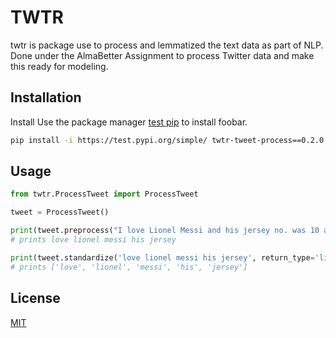 # TWTR

twtr is package use to process and lemmatized the text data as part of NLP. Done under the AlmaBetter Assignment to process Twitter data and make this ready for modeling.

## Installation

Install Use the package manager [test pip](https://test.pypi.org/project/twtr-tweet-process/0.2.0/) to install foobar.

```bash
pip install -i https://test.pypi.org/simple/ twtr-tweet-process==0.2.0
```

## Usage

```python
from twtr.ProcessTweet import ProcessTweet

tweet = ProcessTweet()

print(tweet.preprocess("I love Lionel Messi and his jersey no. was 10 at @fcbarcelona")
# prints love lionel messi his jersey

print(tweet.standardize('love lionel messi his jersey', return_type='list'))
# prints ['love', 'lionel', 'messi', 'his', 'jersey']
```

## License
[MIT]()
